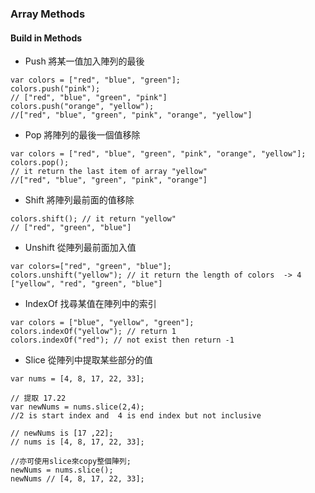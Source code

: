 ### Array Methods
#### Build in Methods
* Push
將某一值加入陣列的最後
```
var colors = ["red", "blue", "green"];
colors.push("pink"); 
// ["red", "blue", "green", "pink"]
colors.push("orange", "yellow"); 
//["red", "blue", "green", "pink", "orange", "yellow"]
```

* Pop
將陣列的最後一個值移除
```
var colors = ["red", "blue", "green", "pink", "orange", "yellow"];
colors.pop();
// it return the last item of array "yellow"
//["red", "blue", "green", "pink", "orange"]
```



* Shift
將陣列最前面的值移除
```
colors.shift(); // it return "yellow"
// ["red", "green", "blue"]
```
* Unshift
從陣列最前面加入值
```
var colors=["red", "green", "blue"];
colors.unshift("yellow"); // it return the length of colors  -> 4
["yellow", "red", "green", "blue"]
```

* IndexOf
找尋某值在陣列中的索引
```
var colors = ["blue", "yellow", "green"];
colors.indexOf("yellow"); // return 1
colors.indexOf("red"); // not exist then return -1
```
* Slice
從陣列中提取某些部分的值
```
var nums = [4, 8, 17, 22, 33];

// 提取 17.22
var newNums = nums.slice(2,4); 
//2 is start index and  4 is end index but not inclusive 

// newNums is [17 ,22];
// nums is [4, 8, 17, 22, 33];

//亦可使用slice來copy整個陣列;
newNums = nums.slice();
newNums // [4, 8, 17, 22, 33]; 